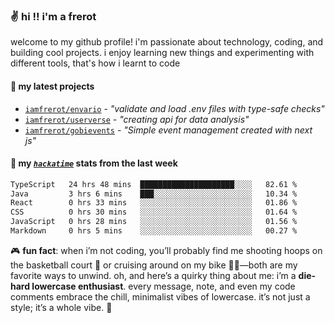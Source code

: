 ### ✌️ hi !! i'm a frerot

welcome to my github profile! i'm passionate about technology, coding, and
building cool projects. i enjoy learning new things and experimenting with
different tools, that's how i learnt to code

#### 🚀 my latest projects

- [`iamfrerot/envario`](https://github.com/iamfrerot/envario) - _"validate and
  load .env files with type-safe checks"_
- [`iamfrerot/userverse`](https://github.com/iamfrerot/userverse) - _"creating api for
  data analysis"_
- [`iamfrerot/gobievents`](https://github.com/iamfrerot/gobievents) - _"Simple
  event management created with next js"_

#### 📡 my [_`hackatime`_](https://waka.hackclub.com) stats from the last week

<!--START_SECTION:waka-->

```txt
TypeScript   24 hrs 48 mins  █████████████████████░░░░   82.61 %
Java         3 hrs 6 mins    ███░░░░░░░░░░░░░░░░░░░░░░   10.34 %
React        0 hrs 33 mins   ░░░░░░░░░░░░░░░░░░░░░░░░░   01.86 %
CSS          0 hrs 30 mins   ░░░░░░░░░░░░░░░░░░░░░░░░░   01.64 %
JavaScript   0 hrs 28 mins   ░░░░░░░░░░░░░░░░░░░░░░░░░   01.56 %
Markdown     0 hrs 5 mins    ░░░░░░░░░░░░░░░░░░░░░░░░░   00.27 %
```

<!--END_SECTION:waka-->

🎮 **fun fact**: when i’m not coding, you’ll probably find me shooting hoops on
the basketball court 🏀 or cruising around on my bike 🚴‍♂️—both are my favorite
ways to unwind. oh, and here’s a quirky thing about me: i’m a **die-hard
lowercase enthusiast**. every message, note, and even my code comments embrace
the chill, minimalist vibes of lowercase. it’s not just a style; it’s a whole
vibe. 🤘
